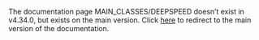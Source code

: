 The documentation page MAIN\_CLASSES/DEEPSPEED doesn’t exist in v4.34.0, but exists on the main version. Click [here](/docs/transformers/main/en/main_classes/Deepspeed) to redirect to the main version of the documentation.